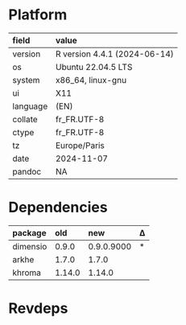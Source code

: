 # Platform

|field    |value                        |
|:--------|:----------------------------|
|version  |R version 4.4.1 (2024-06-14) |
|os       |Ubuntu 22.04.5 LTS           |
|system   |x86_64, linux-gnu            |
|ui       |X11                          |
|language |(EN)                         |
|collate  |fr_FR.UTF-8                  |
|ctype    |fr_FR.UTF-8                  |
|tz       |Europe/Paris                 |
|date     |2024-11-07                   |
|pandoc   |NA                           |

# Dependencies

|package  |old    |new        |Δ  |
|:--------|:------|:----------|:--|
|dimensio |0.9.0  |0.9.0.9000 |*  |
|arkhe    |1.7.0  |1.7.0      |   |
|khroma   |1.14.0 |1.14.0     |   |

# Revdeps

